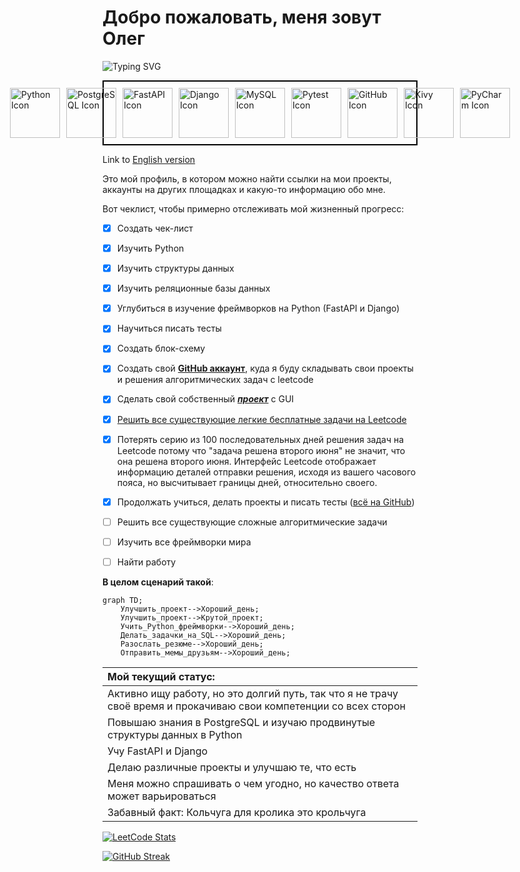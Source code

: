 # Добро пожаловать, меня зовут Олег

<picture>
  <source media="(prefers-color-scheme: dark)" srcset="https://readme-typing-svg.demolab.com?font=Tektur&size=30&duration=4000&pause=10000&color=67C454&background=111222&center=true&vCenter=true&random=false&width=500&lines=_вот-вот_программист.__doc__" alt="Typing SVG" /></a>
<img src="https://readme-typing-svg.demolab.com?font=Tektur&size=30&duration=4000&pause=10000&color=111222&background=67C454&center=true&vCenter=true&random=false&width=500&lines=_вот-вот_программист.__doc__" alt="Typing SVG"/></a>
</picture>  


<p align="left" style="display: flex; justify-content: center; gap: 10px; border: 2px solid #000; padding: 10px;">
  <picture>
    <source media="(prefers-color-scheme: dark)" srcset="https://cdn.jsdelivr.net/gh/devicons/devicon@latest/icons/python/python-original-wordmark.svg">
    <img src="https://cdn.jsdelivr.net/gh/devicons/devicon@latest/icons/python/python-original-wordmark.svg" alt="Python Icon" width="80" height="80">
  </picture>
  
  <picture>
    <source media="(prefers-color-scheme: dark)" srcset="https://cdn.jsdelivr.net/gh/devicons/devicon@latest/icons/postgresql/postgresql-original.svg">
    <img src="https://cdn.jsdelivr.net/gh/devicons/devicon@latest/icons/postgresql/postgresql-original-wordmark.svg" alt="PostgreSQL Icon" width="80" height="80">
  </picture>
  
  <picture>
    <source media="(prefers-color-scheme: dark)" srcset="https://cdn.jsdelivr.net/gh/devicons/devicon@latest/icons/fastapi/fastapi-original-wordmark.svg">
    <img src="https://cdn.jsdelivr.net/gh/devicons/devicon@latest/icons/fastapi/fastapi-original-wordmark.svg" alt="FastAPI Icon" width="80" height="80">
  </picture>
  
  <picture>
    <source media="(prefers-color-scheme: dark)" srcset="https://static.djangoproject.com/img/logos/django-logo-negative.svg">
    <img src="https://cdn.jsdelivr.net/gh/devicons/devicon@latest/icons/django/django-plain-wordmark.svg" alt="Django Icon" width="80" height="80">
  </picture>
  
  <picture>
    <source media="(prefers-color-scheme: dark)" srcset="https://cdn.jsdelivr.net/gh/devicons/devicon@latest/icons/mysql/mysql-original-wordmark.svg">
    <img src="https://cdn.jsdelivr.net/gh/devicons/devicon@latest/icons/mysql/mysql-original-wordmark.svg" alt="MySQL Icon" width="80" height="80">
  </picture>

  <picture>
    <source media="(prefers-color-scheme: dark)" srcset="https://cdn.jsdelivr.net/gh/devicons/devicon@latest/icons/pytest/pytest-original-wordmark.svg">
    <img src="https://cdn.jsdelivr.net/gh/devicons/devicon@latest/icons/pytest/pytest-original-wordmark.svg" alt="Pytest Icon" width="80" height="80">
  </picture>

  <picture>
    <source media="(prefers-color-scheme: dark)" srcset="https://www.svgrepo.com/show/217753/github.svg">
    <img src="https://www.svgrepo.com/show/303615/github-icon-1-logo.svg" alt="GitHub Icon" width="80" height="80">
  </picture>

  <picture>
    <source media="(prefers-color-scheme: dark)" srcset="https://www.svgrepo.com/show/373726/kivy.svg">
    <img src="https://www.svgrepo.com/show/373726/kivy.svg" alt="Kivy Icon" width="80" height="80">
  </picture>

  <picture>
    <source media="(prefers-color-scheme: dark)" srcset="https://cdn.jsdelivr.net/gh/devicons/devicon@latest/icons/pycharm/pycharm-original.svg">
    <img src="https://cdn.jsdelivr.net/gh/devicons/devicon@latest/icons/pycharm/pycharm-original.svg" alt="PyCharm Icon" width="80" height="80">
  </picture>
  
</p>

Link to [English version](https://github.com/Dopelen/Dopelen/blob/main/README.md) 

Это мой профиль, в котором можно найти ссылки на мои проекты, аккаунты на других площадках и какую-то информацию обо мне.

Вот чеклист, чтобы примерно отслеживать мой жизненный прогресс:
- [x] Создать чек-лист
- [x] Изучить Python 
- [x] Изучить структуры данных
- [x] Изучить реляционные базы данных
- [x] Углубиться в изучение фреймворков на Python (FastAPI и Django)
- [x] Научиться писать тесты 
- [x] Создать блок-схему
- [x] Создать свой [**GitHub аккаунт**](https://github.com/Dopelen?tab=repositories), куда я буду складывать свои проекты и решения алгоритмических задач с leetcode
- [x] Сделать свой собственный [***проект***](https://github.com/Dopelen/CheckIPer) с GUI
- [x] [Решить все существующие легкие бесплатные задачи на Leetcode](https://leetcode.com/u/Oleg_Ab/)
- [x] Потерять серию из 100 последовательных дней решения задач на Leetcode потому что "задача решена второго июня" не значит, что она решена второго июня. Интерфейс Leetcode отображает информацию деталей отправки решения, исходя из вашего часового пояса, но высчитывает границы дней, относительно своего.
- [x] Продолжать учиться, делать проекты и писать тесты ([всё на GitHub](https://github.com/Dopelen/CheckIPer))
- [ ] Решить все существующие сложные алгоритмические задачи
- [ ] Изучить все фреймворки мира 
- [ ] Найти работу


**В целом сценарий такой**:

```mermaid
graph TD;
    Улучшить_проект-->Хороший_день;
    Улучшить_проект-->Крутой_проект;
    Учить_Python_фреймворки-->Хороший_день;
    Делать_задачки_на_SQL-->Хороший_день;
    Разослать_резюме-->Хороший_день;
    Отправить_мемы_друзьям-->Хороший_день;
```


| Мой текущий статус: |
|:----|
|Активно ищу работу, но это долгий путь, так что я не трачу своё время и прокачиваю свои компетенции со всех сторон|
|Повышаю знания в PostgreSQL и изучаю продвинутые структуры данных в Python|
|Учу FastAPI и Django|
|Делаю различные проекты и улучшаю те, что есть|
|Меня можно спрашивать о чем угодно, но качество ответа может варьироваться|
|Забавный факт: Кольчуга для кролика это крольчуга|


[![LeetCode Stats](https://leetcard.jacoblin.cool/Oleg_Ab)](https://leetcode.com/u/Oleg_Ab/)

[![GitHub Streak](https://streak-stats.demolab.com?user=Dopelen&theme=graywhite&border_radius=50&card_width=550&fire=FF8910)](https://git.io/streak-stats)
